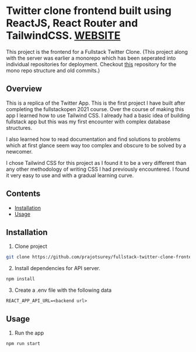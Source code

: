 # Twitter clone frontend built using ReactJS, React Router and TailwindCSS. [WEBSITE](https://reddit-client-nu.vercel.app/)

This project is the frontend for a Fullstack Twitter Clone. (This project along with the server was earlier a monorepo which has been seperated into individual repositories for deployment. Checkout [this](https://github.com/prajotsurey/fullstack-twitter-clone) repository for the mono repo structure and old commits.)

## Overview
This is a replica of the Twitter App. This is the first project I have built after completing the fullstackopen 2021 course. Over the course of making this app I learned how to use Tailwind CSS. I already had a basic idea of building fullstack app but this was my first encounter with complex database structures.

I also learned how to read documentation and find solutions to problems which at first glance seem way too complex and obscure to be solved by a newcomer.

I chose Tailwind CSS for this project as I found it to be a very different than any other methodology of writing CSS I had previously encountered. I found it very easy to use and with a gradual learning curve. 

## Contents

* [Installation](#user-content-installation)
* [Usage](#user-content-usage)

## Installation

1. Clone project

```bash
git clone https://github.com/prajotsurey/fullstack-twitter-clone-frontend.git
```

2. Install dependencies for API server.

```bash
npm install
```

3. Create a .env file with the following data
```
REACT_APP_API_URL=<backend url>
```
## Usage

1. Run the app

```bash
npm run start
```
